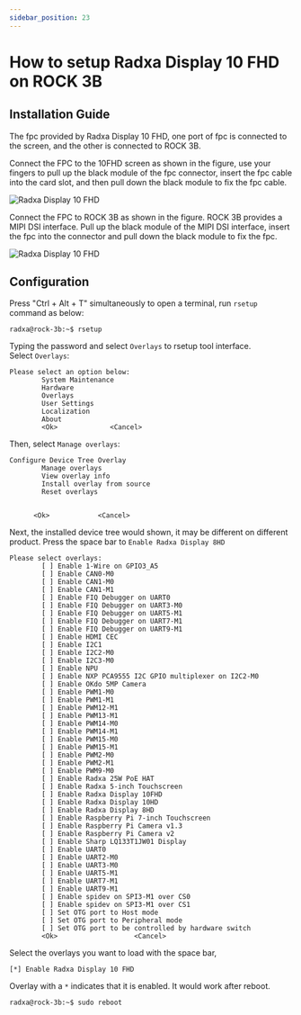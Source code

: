 ```yaml
---
sidebar_position: 23
---
```


# How to setup Radxa Display 10 FHD on ROCK 3B

## Installation Guide

The fpc provided by Radxa Display 10 FHD, one port of fpc is connected to the screen, and the other is connected to ROCK 3B.

Connect the FPC to the 10FHD screen as shown in the figure, use your fingers to pull up the black module of the fpc connector, insert the fpc cable into the card slot, and then pull down the black module to fix the fpc cable.

![Radxa Display 10 FHD](/img/accessories/10fhd-connect-fpc.webp)

Connect the FPC to ROCK 3B as shown in the figure. ROCK 3B provides a MIPI DSI interface. Pull up the black module of the MIPI DSI interface, insert the fpc into the connector and pull down the black module to fix the fpc.

![Radxa Display 10 FHD](/img/accessories/rock3b-connect-fpc.webp)

## Configuration

Press "Ctrl + Alt + T" simultaneously to open a terminal, run `rsetup` command as below:

```
radxa@rock-3b:~$ rsetup
```

Typing the password and select `Overlays` to rsetup tool interface.  
Select `Overlays`:

```
Please select an option below:
        System Maintenance
        Hardware
        Overlays
        User Settings
        Localization
        About
        <Ok>             <Cancel>
```

Then, select `Manage overlays`:

```
Configure Device Tree Overlay
        Manage overlays
        View overlay info
        Install overlay from source
        Reset overlays


      <Ok>            <Cancel>
```

Next, the installed device tree would shown, it may be different on different product.
Press the space bar to `Enable Radxa Display 8HD`

```
Please select overlays:
        [ ] Enable 1-Wire on GPIO3_A5
        [ ] Enable CAN0-M0
        [ ] Enable CAN1-M0
        [ ] Enable CAN1-M1
        [ ] Enable FIQ Debugger on UART0
        [ ] Enable FIQ Debugger on UART3-M0
        [ ] Enable FIQ Debugger on UART5-M1
        [ ] Enable FIQ Debugger on UART7-M1
        [ ] Enable FIQ Debugger on UART9-M1
        [ ] Enable HDMI CEC
        [ ] Enable I2C1
        [ ] Enable I2C2-M0
        [ ] Enable I2C3-M0
        [ ] Enable NPU
        [ ] Enable NXP PCA9555 I2C GPIO multiplexer on I2C2-M0
        [ ] Enable OKdo 5MP Camera
        [ ] Enable PWM1-M0
        [ ] Enable PWM1-M1
        [ ] Enable PWM12-M1
        [ ] Enable PWM13-M1
        [ ] Enable PWM14-M0
        [ ] Enable PWM14-M1
        [ ] Enable PWM15-M0
        [ ] Enable PWM15-M1
        [ ] Enable PWM2-M0
        [ ] Enable PWM2-M1
        [ ] Enable PWM9-M0
        [ ] Enable Radxa 25W PoE HAT
        [ ] Enable Radxa 5-inch Touchscreen
        [ ] Enable Radxa Display 10FHD
        [ ] Enable Radxa Display 10HD
        [ ] Enable Radxa Display 8HD
        [ ] Enable Raspberry Pi 7-inch Touchscreen
        [ ] Enable Raspberry Pi Camera v1.3
        [ ] Enable Raspberry Pi Camera v2
        [ ] Enable Sharp LQ133T1JW01 Display
        [ ] Enable UART0
        [ ] Enable UART2-M0
        [ ] Enable UART3-M0
        [ ] Enable UART5-M1
        [ ] Enable UART7-M1
        [ ] Enable UART9-M1
        [ ] Enable spidev on SPI3-M1 over CS0
        [ ] Enable spidev on SPI3-M1 over CS1
        [ ] Set OTG port to Host mode
        [ ] Set OTG port to Peripheral mode
        [ ] Set OTG port to be controlled by hardware switch
        <Ok>                   <Cancel>
```

Select the overlays you want to load with the space bar,

```
[*] Enable Radxa Display 10 FHD
```

Overlay with a `*` indicates that it is enabled. It would work after reboot.

```
radxa@rock-3b:~$ sudo reboot
```
